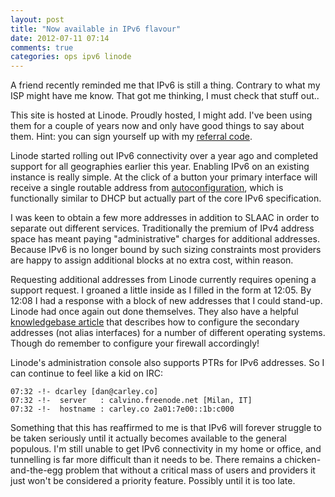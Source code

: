 ```yaml
---
layout: post
title: "Now available in IPv6 flavour"
date: 2012-07-11 07:14
comments: true
categories: ops ipv6 linode
---
```


A friend recently reminded me that IPv6 is still a thing. Contrary to what my ISP might have me know. That got me thinking, I must check that stuff out..

This site is hosted at Linode. Proudly hosted, I might add. I've been using them for a couple of years now and only have good things to say about them. Hint: you can sign yourself up with my [referral code](http://www.linode.com/?r=26427b7455866072fef0fdfc038358b931d3d741).

Linode started rolling out IPv6 connectivity over a year ago and completed support for all geographies earlier this year. Enabling IPv6 on an existing instance is really simple. At the click of a button your primary interface will receive a single routable address from [autoconfiguration](http://en.wikipedia.org/wiki/IPv6_address#Stateless_address_autoconfiguration), which is functionally similar to DHCP but actually part of the core IPv6 specification.

I was keen to obtain a few more addresses in addition to SLAAC in order to separate out different services. Traditionally the premium of IPv4 address space has meant paying "administrative" charges for additional addresses. Because IPv6 is no longer bound by such sizing constraints most providers are happy to assign additional blocks at no extra cost, within reason.

Requesting additional addresses from Linode currently requires opening a support request. I groaned a little inside as I filled in the form at 12:05. By 12:08 I had a response with a block of new addresses that I could stand-up. Linode had once again out done themselves. They also have a helpful [knowledgebase article](https://library.linode.com/networking/ipv6) that describes how to configure the secondary addresses (not alias interfaces) for a number of different operating systems. Though do remember to configure your firewall accordingly!

Linode's administration console also supports PTRs for IPv6 addresses. So I can continue to feel like a kid on IRC:
```
07:32 -!- dcarley [dan@carley.co]
07:32 -!-  server   : calvino.freenode.net [Milan, IT]
07:32 -!-  hostname : carley.co 2a01:7e00::1b:c000 
```

Something that this has reaffirmed to me is that IPv6 will forever struggle to be taken seriously until it actually becomes available to the general populous. I'm still unable to get IPv6 connectivity in my home or office, and tunnelling is far more difficult than it needs to be. There remains a chicken-and-the-egg problem that without a critical mass of users and providers it just won't be considered a priority feature. Possibly until it is too late.
